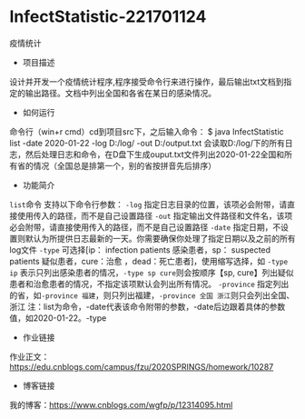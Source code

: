 # InfectStatistic-221701124

疫情统计

- 项目描述

设计并开发一个疫情统计程序,程序接受命令行来进行操作，最后输出txt文档到指定的输出路径。文档中列出全国和各省在某日的感染情况。

- 如何运行

命令行（win+r cmd）cd到项目src下，之后输入命令：
$ java InfectStatistic list -date 2020-01-22 -log D:/log/ -out D:/output.txt
会读取D:/log/下的所有日志，然后处理日志和命令，在D盘下生成ouput.txt文件列出2020-01-22全国和所有省的情况（全国总是排第一个，别的省按拼音先后排序）

- 功能简介

```list```命令 支持以下命令行参数：
```-log``` 指定日志目录的位置，该项必会附带，请直接使用传入的路径，而不是自己设置路径
```-out``` 指定输出文件路径和文件名，该项必会附带，请直接使用传入的路径，而不是自己设置路径
```-date``` 指定日期，不设置则默认为所提供日志最新的一天。你需要确保你处理了指定日期以及之前的所有log文件
```-type``` 可选择[ip： infection patients 感染患者，sp： suspected patients 疑似患者，cure：治愈 ，dead：死亡患者]，使用缩写选择，如 ```-type ip``` 表示只列出感染患者的情况，```-type sp cure```则会按顺序【sp, cure】列出疑似患者和治愈患者的情况，不指定该项默认会列出所有情况。
```-province``` 指定列出的省，如```-province 福建```，则只列出福建，```-province 全国 浙江```则只会列出全国、浙江
注：list为命令，-date代表该命令附带的参数，-date后边跟着具体的参数值，如2020-01-22。-type 

- 作业链接

作业正文：https://edu.cnblogs.com/campus/fzu/2020SPRINGS/homework/10287

- 博客链接

我的博客：https://www.cnblogs.com/wgfp/p/12314095.html
